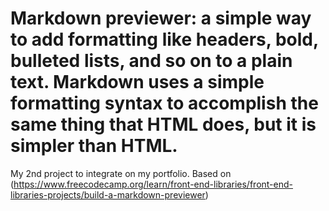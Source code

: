 # Markdown previewer: a simple way to add formatting like headers, bold, bulleted lists, and so on to a plain text. Markdown uses a simple formatting syntax to accomplish the same thing that HTML does, but it is simpler than HTML.

My 2nd project to integrate on my portfolio. Based on (https://www.freecodecamp.org/learn/front-end-libraries/front-end-libraries-projects/build-a-markdown-previewer)
